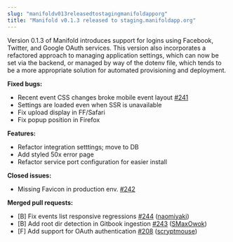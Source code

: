 ```yaml
---
slug: "manifoldv013releasedtostagingmanifoldapporg"
title: "Manifold v0.1.3 released to staging.manifoldapp.org"
---
```


Version 0.1.3 of Manifold introduces support for logins using Facebook, Twitter, and Google OAuth services. This version also incorporates a refactored approach to managing application settings, which can now be set via the backend, or managed by way of the dotenv file, which tends to be a more appropriate solution for automated provisioning and deployment.

<!--truncate-->

**Fixed bugs:**

- Recent event CSS changes broke mobile event layout [#241](https://github.com/ManifoldScholar/manifold/issues/241)
- Settings are loaded even when SSR is unavailable
- Fix upload display in FF/Safari
- Fix popup position in Firefox

**Features:**

- Refactor integration setttings; move to DB
- Add styled 50x error page
- Refactor service port configuration for easier install

**Closed issues:**

- Missing Favicon in production env. [#242](https://github.com/ManifoldScholar/manifold/issues/242)

**Merged pull requests:**

- [B] Fix events list responsive regressions [#244](https://github.com/ManifoldScholar/manifold/pull/244) ([naomiyaki](https://github.com/naomiyaki))
- [B] Add root dir detection in Gitbook ingestion [#243](https://github.com/ManifoldScholar/manifold/pull/243) ([SMaxOwok](https://github.com/SMaxOwok))
- [F] Add support for OAuth authentication [#208](https://github.com/ManifoldScholar/manifold/pull/208) ([scryptmouse](https://github.com/scryptmouse))


